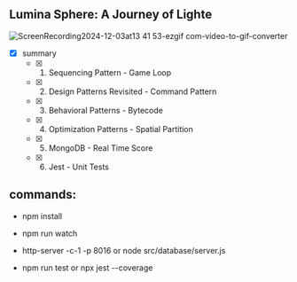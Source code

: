 ## <b>Lumina Sphere: A Journey of Lighte</b>
![ScreenRecording2024-12-03at13 41 53-ezgif com-video-to-gif-converter](https://github.com/user-attachments/assets/c0035fb0-16d0-41b6-9d9d-5b96cd558422)

- [x] summary
  - [x] 1. Sequencing Pattern - Game Loop
  - [x] 2. Design Patterns Revisited - Command Pattern
  - [x] 3. Behavioral Patterns - Bytecode 
  - [x] 4. Optimization Patterns - Spatial Partition 
  - [x] 5. MongoDB - Real Time Score
  - [x] 6. Jest - Unit Tests 


## commands:

* npm install

* npm run watch

* http-server -c-1 -p 8016 or node src/database/server.js

* npm run test or npx jest --coverage
